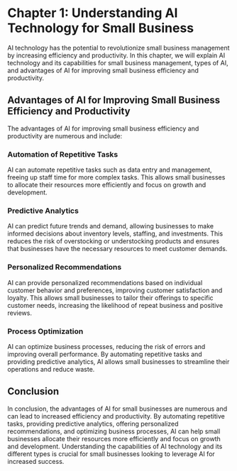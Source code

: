 Chapter 1: Understanding AI Technology for Small Business
=========================================================

AI technology has the potential to revolutionize small business management by increasing efficiency and productivity. In this chapter, we will explain AI technology and its capabilities for small business management, types of AI, and advantages of AI for improving small business efficiency and productivity.

Advantages of AI for Improving Small Business Efficiency and Productivity
-------------------------------------------------------------------------

The advantages of AI for improving small business efficiency and productivity are numerous and include:

### Automation of Repetitive Tasks

AI can automate repetitive tasks such as data entry and management, freeing up staff time for more complex tasks. This allows small businesses to allocate their resources more efficiently and focus on growth and development.

### Predictive Analytics

AI can predict future trends and demand, allowing businesses to make informed decisions about inventory levels, staffing, and investments. This reduces the risk of overstocking or understocking products and ensures that businesses have the necessary resources to meet customer demands.

### Personalized Recommendations

AI can provide personalized recommendations based on individual customer behavior and preferences, improving customer satisfaction and loyalty. This allows small businesses to tailor their offerings to specific customer needs, increasing the likelihood of repeat business and positive reviews.

### Process Optimization

AI can optimize business processes, reducing the risk of errors and improving overall performance. By automating repetitive tasks and providing predictive analytics, AI allows small businesses to streamline their operations and reduce waste.

Conclusion
----------

In conclusion, the advantages of AI for small businesses are numerous and can lead to increased efficiency and productivity. By automating repetitive tasks, providing predictive analytics, offering personalized recommendations, and optimizing business processes, AI can help small businesses allocate their resources more efficiently and focus on growth and development. Understanding the capabilities of AI technology and its different types is crucial for small businesses looking to leverage AI for increased success.
